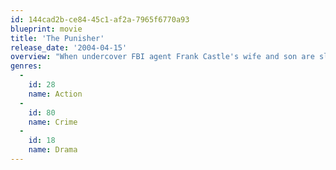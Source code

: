 ```yaml
---
id: 144cad2b-ce84-45c1-af2a-7965f6770a93
blueprint: movie
title: 'The Punisher'
release_date: '2004-04-15'
overview: "When undercover FBI agent Frank Castle's wife and son are slaughtered, he becomes 'the Punisher' -- a ruthless vigilante willing to go to any length to avenge his family."
genres:
  -
    id: 28
    name: Action
  -
    id: 80
    name: Crime
  -
    id: 18
    name: Drama
---
```

